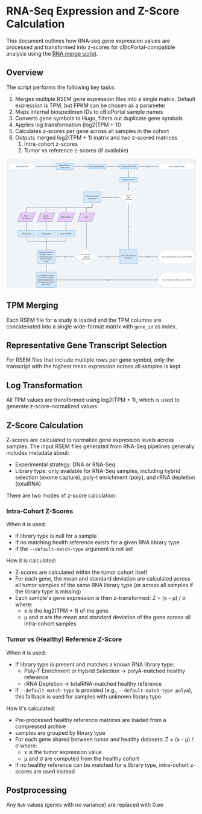 # RNA-Seq Expression and Z-Score Calculation
This document outlines how RNA-seq gene expression values are processed and transformed into z-scores for cBioPortal-compatible analysis using the [RNA merge script](../cbioportal_etl/scripts/rna_merge_rename_expression.py).

## Overview
The script performs the following key tasks:
1. Merges multiple RSEM gene expression files into a single matrix. Default expression is TPM, but FPKM can be chosen as a parameter
1. Maps internal biospedimen IDs to cBioPortal sample names
1. Converts gene symbols to Hugo, filters out duplicate gene symbols
1. Applies log transformation (log2(TPM + 1))
1. Calculates z-scores per gene across all samples in the cohort
1. Outputs merged log2(TPM + 1) matrix and two z-scored matrices
    1. Intra-cohort z-scores
    1. Tumor vs reference z-scores (if available)

![Z-Score Flowchart](../images/zscore_flowchart.png)

## TPM Merging
Each RSEM file for a study is loaded and the TPM columns are concatenated into a single wide-format matrix with `gene_id` as index.

## Representative Gene Transcript Selection
For RSEM files that include multiple rows per gene symbol, only the transcript with the highest mean expression across all samples is kept.

## Log Transformation
All TPM values are transformed using log2(TPM + 1), which is used to generate z-score-normalized values.

## Z-Score Calculation
Z-scores are calculated to normalize gene expression levels across samples. The input RSEM files generated from RNA-Seq pipelines generally includes metadata about:
- Experimental strategy: DNA or RNA-Seq
- Library type: only available for RNA-Seq samples, including hybrid selection (exome capture), poly-t enrichment (poly), and rRNA depletion (totalRNA)

There are two modes of z-score calculation:

### Intra-Cohort Z-Scores
When it is used:
- If library type is null for a sample
- If no matching health reference exists for a given RNA library type
- If the `--default-match-type` argument is not set

How it is calculated: 
- Z-scores are calculated within the tumor cohort itself
- For each gene, the mean and standard deviation are calculated across all tumor samples of the same RNA library type (or across all samples if the library type is missing)
- Each sample's gene expression is then z-transformed: Z = (x - μ) / σ
    where: 
    - x is the log2(TPM + 1) of the gene
    - μ and σ are the mean and standard deviation of the gene across all intra-cohort samples

### Tumor vs (Healthy) Reference Z-Score
When it is used: 
- If library type is present and matches a known RNA library type:
    - Poly-T Enrichment or Hybrid Selection -> polyA-matched healthy reference
    - rRNA Depletion -> totalRNA-matched healthy reference
- If `--default-match-type` is provided (e.g., `--default-match-type polyA`), this fallback is used for samples with unknown library type

How it's calculated:
- Pre-processed healthy reference matrices are loaded from a compressed archive 
- samples are grouped by library type
- For each gene shared between tumor and healthy datasets: Z = (x - μ) / σ
    where:
    - x is the tumor expression value
    - μ and σ are computed from the healthy cohort
- If no healthy reference can be matched for a library type, intra-cohort z-scores are used instead

## Postprocessing
Any `NaN` values (genes with no variance) are replaced with 0.ee